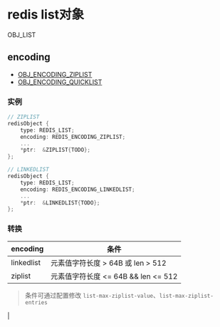 # redis list对象

OBJ_LIST

## encoding

- [OBJ_ENCODING_ZIPLIST](redis-encoding-ziplist.md)
- [OBJ_ENCODING_QUICKLIST](redis-encoding-quicklist.md)
<!-- OBJ_ENCODING_LINKEDLIST   -->

### 实例

```c
// ZIPLIST
redisObject {
    type: REDIS_LIST;
    encoding: REDIS_ENCODING_ZIPLIST;
    ...
    *ptr:  &ZIPLIST{TODO};
};

// LINKEDLIST
redisObject {
    type: REDIS_LIST;
    encoding: REDIS_ENCODING_LINKEDLIST;
    ...
    *ptr:  &LINKEDLIST{TODO};
};
```

### 转换

| encoding   | 条件                                |
| ---------- | ----------------------------------- |
| linkedlist | 元素值字符长度 > 64B 或 len > 512   |
| ziplist    | 元素值字符长度 <= 64B && len <= 512 |

> 条件可通过配置修改 `list-max-ziplist-value`、`list-max-ziplist-entries`

<!-- ## 实现

| cmd     | ziplist                                                      | linkedlist                                                    |
| ------- | ------------------------------------------------------------ | ------------------------------------------------------------- |
| LPUSH   | 调用ziplistPush                                              | 调用listAddNodeHead                                           |
| RPUSH   | 调用ziplistPush                                              | 调用listAddNodeTail                                           |
| LPOP    | 调用ziplistIndex定位表头，调用ziplistDelete删除表头。        | 调用listFirst定位表头，调用listDelNode删除表头。              |
| RPOP    | 调用ziplistIndex定位表尾，调用ziplistDelete删除表尾。        | 调用listLast定位表尾，调用listDelNode删除表尾。               |
| LINDEX  | 调用ziplistIndex定位节点，返回节点所保存的元素。             | 调用listIndex定位节点，然后返回节点所保存的元素。             |
| LLEN    | 调用ziplistLen返回压缩列表的长度。                           | 调用listLength返回双端链表的长度。                            |
| LINSERT | 插入表头表尾时ziplistPush；插入其他ziplistInsert。           | 调用listInsertNode，将新节点插入到双端链表的指定位置。        |
| LREM    | 遍历节点，并调用ziplistDelete删除包含了给定元素的节点。      | 遍历双端链表节点，并调用listDelNode删除包含了给定元素的节点。 |
| LTRIM   | 调用ziplistDeleteRange，删除不在索引范围内的节点。           | 遍历双端链表节点，并调用listDelNode删除不在索引范围内的节点。 |
| LSET    | ziplistDelete删除指定节点，然后调用ziplistInsert插入新节点。 | listIndex定位节点，然后赋值更新节点的值。                     | --> |
